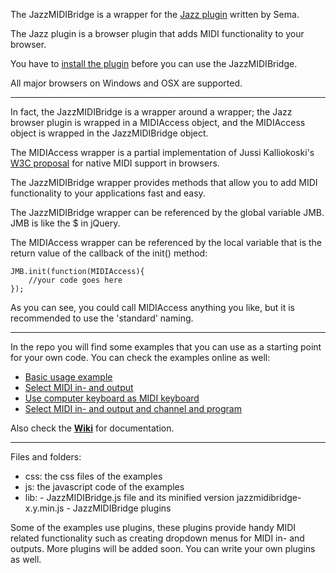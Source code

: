 The JazzMIDIBridge is a wrapper for the [Jazz plugin](http://jazz-soft.net/) written by Sema. 

The Jazz plugin is a browser plugin that adds MIDI functionality to your browser.

You have to [install the plugin](http://jazz-soft.net/download/) before you can use the JazzMIDIBridge. 

All major browsers on Windows and OSX are supported.

***

In fact, the JazzMIDIBridge is a wrapper around a wrapper; the Jazz browser plugin is wrapped in a MIDIAccess object, and the MIDIAccess object  is wrapped in the JazzMIDIBridge object.

The MIDIAccess wrapper is a partial implementation of Jussi Kalliokoski's [W3C proposal]( https://gist.github.com/1752949) for native MIDI support in browsers.

The JazzMIDIBridge wrapper provides methods that allow you to add MIDI functionality to your applications fast and easy.

The JazzMIDIBridge wrapper can be referenced by the global variable JMB. JMB is like the $ in jQuery.

The MIDIAccess wrapper can be referenced by the local variable that is the return value of the callback of the init() method:

```
JMB.init(function(MIDIAccess){
	//your code goes here
});
```

As you can see, you could call MIDIAccess anything you like, but it is recommended to use the 'standard' naming.

***

In the repo you will find some examples that you can use as a starting point for your own code. You can check the examples online as well:
* [Basic usage example](http://abumarkub.net/jazzmidibridge/example1-basic-usage.html)
* [Select MIDI in- and output](http://abumarkub.net/jazzmidibridge/example2-input-output.html)
* [Use computer keyboard as MIDI keyboard](http://abumarkub.net/jazzmidibridge/example3-computer-keyboard.html)
* [Select MIDI in- and output and channel and program](http://abumarkub.net/jazzmidibridge/example4-channel-program.html)

Also check the [**Wiki**](https://github.com/abudaan/JazzMIDIBridge/wiki) for documentation.

***

Files and folders:
* css: the css files of the examples
* js: the javascript code of the examples
* lib: 
       - JazzMIDIBridge.js file and its minified version jazzmidibridge-x.y.min.js
       - JazzMIDIBridge plugins
      
Some of the examples use plugins, these plugins provide handy MIDI related functionality such as creating dropdown menus for MIDI in- and outputs. More plugins will be added soon. You can write your own plugins as well.
